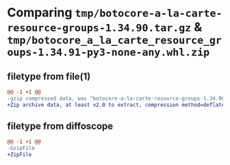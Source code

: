 # Comparing `tmp/botocore-a-la-carte-resource-groups-1.34.90.tar.gz` & `tmp/botocore_a_la_carte_resource_groups-1.34.91-py3-none-any.whl.zip`

## filetype from file(1)

```diff
@@ -1 +1 @@
-gzip compressed data, was "botocore-a-la-carte-resource-groups-1.34.90.tar", last modified: Wed Apr 24 01:02:25 2024, max compression
+Zip archive data, at least v2.0 to extract, compression method=deflate
```

## filetype from diffoscope

```diff
@@ -1 +1 @@
-GzipFile
+ZipFile
```

